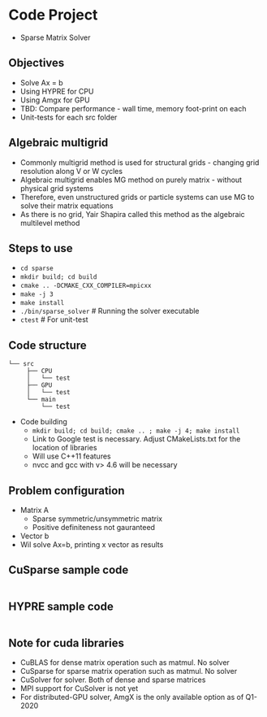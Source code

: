# Code Project
- Sparse Matrix Solver

## Objectives
- Solve Ax = b
- Using HYPRE for CPU
- Using Amgx for GPU
- TBD: Compare performance - wall time, memory foot-print on each
- Unit-tests for each src folder

## Algebraic multigrid
- Commonly multigrid method is used for structural grids - changing grid resolution along V or W cycles
- Algebraic multigrid enables MG method on purely matrix - without physical grid systems 
- Therefore, even unstructured grids or particle systems can use MG to solve their matrix equations
- As there is no grid, Yair Shapira called this method as the algebraic multilevel method

## Steps to use
- `cd sparse`
- `mkdir build; cd build`
- `cmake .. -DCMAKE_CXX_COMPILER=mpicxx`
- `make -j 3`
- `make install`
- `./bin/sparse_solver` # Running the solver executable
- `ctest` # For unit-test

## Code structure
```
└── src
     ├── CPU
     │   └── test
     ├── GPU
     │   └── test
     └── main
         └── test
```
- Code building
  - `mkdir build; cd build; cmake .. ; make -j 4; make install`
  - Link to Google test is necessary. Adjust CMakeLists.txt for the location of libraries
  - Will use C++11 features
  - nvcc and gcc with v> 4.6 will be necessary

## Problem configuration
- Matrix A
  - Sparse symmetric/unsymmetric matrix
  - Positive definiteness not gauranteed
- Vector b
- Wil solve Ax=b, printing x vector as results

## CuSparse sample code
```
```

## HYPRE sample code

```
```
## Note for cuda libraries
- CuBLAS for dense matrix operation such as matmul. No solver
- CuSparse for sparse matrix operation such as matmul. No solver
- CuSolver for solver. Both of dense and sparse matrices
- MPI support for CuSolver is not yet
- For distributed-GPU solver, AmgX is the only available option as of Q1-2020
